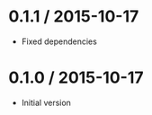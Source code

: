 
0.1.1 / 2015-10-17
==================

  * Fixed dependencies

0.1.0 / 2015-10-17
==================

  * Initial version
